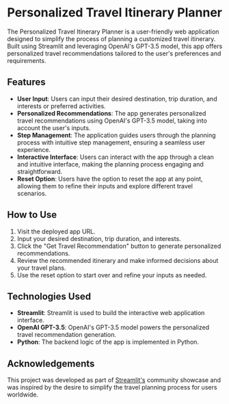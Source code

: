 # Personalized Travel Itinerary Planner

The Personalized Travel Itinerary Planner is a user-friendly web application designed to simplify the process of planning a customized travel itinerary. Built using Streamlit and leveraging OpenAI's GPT-3.5 model, this app offers personalized travel recommendations tailored to the user's preferences and requirements.

## Features

- **User Input**: Users can input their desired destination, trip duration, and interests or preferred activities.
- **Personalized Recommendations**: The app generates personalized travel recommendations using OpenAI's GPT-3.5 model, taking into account the user's inputs.
- **Step Management**: The application guides users through the planning process with intuitive step management, ensuring a seamless user experience.
- **Interactive Interface**: Users can interact with the app through a clean and intuitive interface, making the planning process engaging and straightforward.
- **Reset Option**: Users have the option to reset the app at any point, allowing them to refine their inputs and explore different travel scenarios.

## How to Use

1. Visit the deployed app URL.
2. Input your desired destination, trip duration, and interests.
3. Click the "Get Travel Recommendation" button to generate personalized recommendations.
4. Review the recommended itinerary and make informed decisions about your travel plans.
5. Use the reset option to start over and refine your inputs as needed.

## Technologies Used

- **Streamlit**: Streamlit is used to build the interactive web application interface.
- **OpenAI GPT-3.5**: OpenAI's GPT-3.5 model powers the personalized travel recommendation generation.
- **Python**: The backend logic of the app is implemented in Python.

## Acknowledgements

This project was developed as part of [Streamlit's](https://streamlit.io/) community showcase and was inspired by the desire to simplify the travel planning process for users worldwide.
